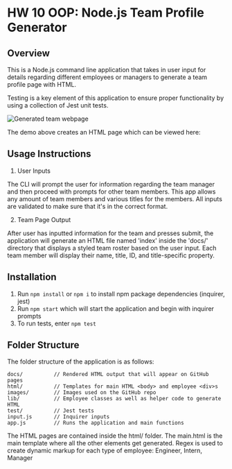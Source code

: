 # HW 10 OOP: Node.js Team Profile Generator

## Overview

This is a Node.js command line application that takes in user input for details regarding different employees or managers to generate a team profile page with HTML.

Testing is a key element of this application to ensure proper functionality by using a collection of Jest unit tests.

![Generated team webpage](demo.gif)

The demo above creates an HTML page which can be viewed here: 


## Usage Instructions

1. User Inputs

The CLI will prompt the user for information regarding the team manager and then proceed with prompts for other team members.  This app allows any amount of team members and various titles for the members.  All inputs are validated to make sure that it's in the correct format.

2. Team Page Output

After user has inputted information for the team and presses submit, the application will generate an HTML file named 'index' inside the 'docs/' directory that displays a styled team roster based on the user input.  Each team member will display their name, title, ID, and title-specific property.


## Installation

1. Run `npm install` or `npm i` to install npm package dependencies (inquirer, jest)
2. Run `npm start` which will start the application and begin with inquirer prompts
3. To run tests, enter `npm test`


## Folder Structure

The folder structure of the application is as follows:

```
docs/          // Rendered HTML output that will appear on GitHub pages
html/          // Templates for main HTML <body> and employee <div>s
images/        // Images used on the GitHub repo
lib/           // Employee classes as well as helper code to generate HTML
test/          // Jest tests
input.js       // Inquirer inputs
app.js         // Runs the application and main functions
```

The HTML pages are contained inside the html/ folder.  The main.html is the main template where all the other elements get generated.  Regex is used to create dynamic markup for each type of employee: Engineer, Intern, Manager
